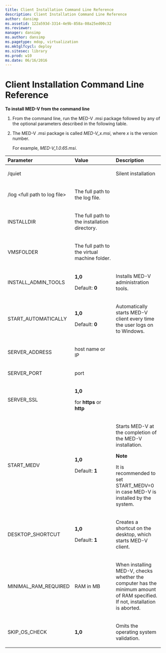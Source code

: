 ```yaml
---
title: Client Installation Command Line Reference
description: Client Installation Command Line Reference
author: dansimp
ms.assetid: 122a593d-3314-4e9b-858a-08a25ed00c32
ms.reviewer: 
manager: dansimp
ms.author: dansimp
ms.pagetype: mdop, virtualization
ms.mktglfcycl: deploy
ms.sitesec: library
ms.prod: w10
ms.date: 06/16/2016
---
```



# Client Installation Command Line Reference


**To install MED-V from the command line**

1.  From the command line, run the MED-V .msi package followed by any of the optional parameters described in the following table.

2.  The MED-V .msi package is called *MED-V\_x.msi*, where *x* is the version number.

    For example, *MED-V\_1.0.65.msi*.

<table>
<colgroup>
<col width="33%" />
<col width="33%" />
<col width="33%" />
</colgroup>
<thead>
<tr class="header">
<th align="left">Parameter</th>
<th align="left">Value</th>
<th align="left">Description</th>
</tr>
</thead>
<tbody>
<tr class="odd">
<td align="left"><p>/quiet</p></td>
<td align="left"><p></p></td>
<td align="left"><p>Silent installation</p></td>
</tr>
<tr class="even">
<td align="left"><p>/log &lt;full path to log file&gt;</p></td>
<td align="left"><p>The full path to the log file.</p></td>
<td align="left"><p></p></td>
</tr>
<tr class="odd">
<td align="left"><p>INSTALLDIR</p></td>
<td align="left"><p>The full path to the installation directory.</p></td>
<td align="left"><p></p></td>
</tr>
<tr class="even">
<td align="left"><p>VMSFOLDER</p></td>
<td align="left"><p>The full path to the virtual machine folder.</p></td>
<td align="left"><p></p></td>
</tr>
<tr class="odd">
<td align="left"><p>INSTALL_ADMIN_TOOLS</p></td>
<td align="left"><p><strong>1,0</strong></p>
<p>Default: <strong>0</strong></p></td>
<td align="left"><p>Installs MED-V administration tools.</p></td>
</tr>
<tr class="even">
<td align="left"><p>START_AUTOMATICALLY</p></td>
<td align="left"><p><strong>1,0</strong></p>
<p>Default: <strong>0</strong></p></td>
<td align="left"><p>Automatically starts MED-V client every time the user logs on to Windows.</p></td>
</tr>
<tr class="odd">
<td align="left"><p>SERVER_ADDRESS</p></td>
<td align="left"><p>host name or IP</p></td>
<td align="left"><p></p></td>
</tr>
<tr class="even">
<td align="left"><p>SERVER_PORT</p></td>
<td align="left"><p>port</p></td>
<td align="left"><p></p></td>
</tr>
<tr class="odd">
<td align="left"><p>SERVER_SSL</p></td>
<td align="left"><p><strong>1,0</strong></p>
<p>for <strong>https</strong> or <strong>http</strong></p></td>
<td align="left"><p></p></td>
</tr>
<tr class="even">
<td align="left"><p>START_MEDV</p></td>
<td align="left"><p><strong>1,0</strong></p>
<p>Default: <strong>1</strong></p></td>
<td align="left"><p>Starts MED-V at the completion of the MED-V installation.</p>
<div class="alert">
<strong>Note</strong><br/><p>It is recommended to set START_MEDV=0 in case MED-V is installed by the system.</p>
</div>
<div>

</div></td>
</tr>
<tr class="odd">
<td align="left"><p>DESKTOP_SHORTCUT</p></td>
<td align="left"><p><strong>1,0</strong></p>
<p>Default: <strong>1</strong></p></td>
<td align="left"><p>Creates a shortcut on the desktop, which starts MED-V client.</p></td>
</tr>
<tr class="even">
<td align="left"><p>MINIMAL_RAM_REQUIRED</p></td>
<td align="left"><p>RAM in MB</p></td>
<td align="left"><p>When installing MED-V, checks whether the computer has the minimum amount of RAM specified. If not, installation is aborted.</p></td>
</tr>
<tr class="odd">
<td align="left"><p>SKIP_OS_CHECK</p></td>
<td align="left"><p><strong>1,0</strong></p></td>
<td align="left"><p>Omits the operating system validation.</p></td>
</tr>
</tbody>
</table>











